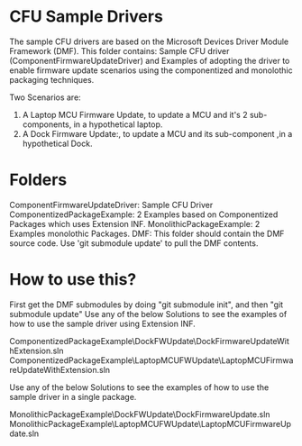 # CFU Sample Drivers 
The sample CFU drivers are based on the Microsoft Devices Driver Module Framework (DMF). This folder contains:
    Sample CFU driver (ComponentFirmwareUpdateDriver) and 
    Examples of adopting the driver to enable firmware update scenarios using the componentized and monolothic packaging techniques.

Two Scenarios are:
1. A Laptop MCU Firmware Update, to update a MCU and it's 2 sub-components, in a hypothetical laptop.
2. A Dock Firmware Update:, to update a MCU and its sub-component ,in a hypothetical Dock.

# Folders

ComponentFirmwareUpdateDriver: Sample CFU Driver  
ComponentizedPackageExample: 2 Examples based on Componentized Packages which uses Extension INF.
MonolithicPackageExample: 2 Examples monolothic Packages.
DMF:  This folder should contain the DMF source code. Use 'git submodule update' to pull the DMF contents.


# How to use this?
First get the DMF submodules by doing "git submodule init", and then "git submodule update"
Use any of the below Solutions to see the examples of how to use the sample driver using Extension INF.

ComponentizedPackageExample\DockFWUpdate\DockFirmwareUpdateWithExtension.sln
ComponentizedPackageExample\LaptopMCUFWUpdate\LaptopMCUFirmwareUpdateWithExtension.sln


Use any of the below Solutions to see the examples of how to use the sample driver in a single package.

MonolithicPackageExample\DockFWUpdate\DockFirmwareUpdate.sln
MonolithicPackageExample\LaptopMCUFWUpdate\LaptopMCUFirmwareUpdate.sln
